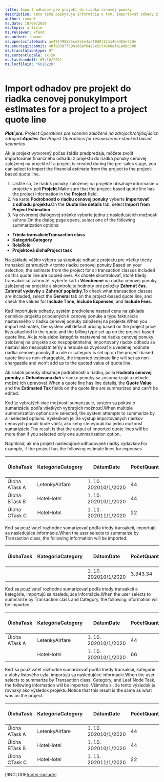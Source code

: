 ```yaml
---
title: Import odhadov pre projekt do riadka cenovej ponuky
description: Táto téma poskytuje informácie o tom, importovať odhady z projektu do riadka projektovej cenovej ponuky.
author: rumant
ms.date: 10/09/2020
ms.topic: article
ms.reviewer: kfend
ms.author: rumant
ms.openlocfilehash: ae491495575ce2a5e4aaf0d8f22a14ea4b5e72de
ms.sourcegitcommit: 40f68387f594180af64a5e5c748b6efa188bd300
ms.translationtype: HT
ms.contentlocale: sk-SK
ms.lasthandoff: 05/10/2021
ms.locfileid: "6010220"
---
```

# <a name="import-estimates-for-a-project-to-a-project-quote-line"></a><span data-ttu-id="decb9-103">Import odhadov pre projekt do riadka cenovej ponuky</span><span class="sxs-lookup"><span data-stu-id="decb9-103">Import estimates for a project to a project quote line</span></span>

<span data-ttu-id="decb9-104">_**Platí pre:** Project Operations pre scenáre založené na zdrojoch/chýbajúcich zdrojoch_</span><span class="sxs-lookup"><span data-stu-id="decb9-104">_**Applies To:** Project Operations for resource/non-stocked based scenarios_</span></span>


<span data-ttu-id="decb9-105">Ak je projekt vytvorený počas štádia predpredaja, môžete zvoliť importovanie finančného odhadu z projektu do riadka ponuky cenovej založenej na projekte.</span><span class="sxs-lookup"><span data-stu-id="decb9-105">If a project is created during the pre-sales stage, you can select to import the financial estimate from the project to the project-based quote line.</span></span>

1. <span data-ttu-id="decb9-106">Uistite sa, že riadok ponuky založenej na projekte obsahuje informácie o projekte v poli **Projekt**.</span><span class="sxs-lookup"><span data-stu-id="decb9-106">Make sure that the project-based quote line has the project information in the **Project** field.</span></span>
2. <span data-ttu-id="decb9-107">Na karte **Podrobnosti o riadku cenovej ponuky** vyberte **Importovať z odhadu projektu**.</span><span class="sxs-lookup"><span data-stu-id="decb9-107">On the **Quote line details** tab, select **Import from Project Estimation**.</span></span>
3. <span data-ttu-id="decb9-108">Na otvorenej dialógovej stránke vyberte jednu z nasledujúcich možností súhrnu:</span><span class="sxs-lookup"><span data-stu-id="decb9-108">On the dialog page opens, select one of the following summarization options:</span></span>

  - <span data-ttu-id="decb9-109">**Trieda transakcie**</span><span class="sxs-lookup"><span data-stu-id="decb9-109">**Transaction class**</span></span>
  - <span data-ttu-id="decb9-110">**Kategória**</span><span class="sxs-lookup"><span data-stu-id="decb9-110">**Category**</span></span>
  - <span data-ttu-id="decb9-111">**Rola**</span><span class="sxs-lookup"><span data-stu-id="decb9-111">**Role**</span></span> 
  - <span data-ttu-id="decb9-112">**Projektová úloha**</span><span class="sxs-lookup"><span data-stu-id="decb9-112">**Project task**</span></span>

<span data-ttu-id="decb9-113">Na základe vášho výberu sa skopíruje odhad z projektu pre všetky triedy transakcií zahrnutých v tomto riadku cenovej ponuky.</span><span class="sxs-lookup"><span data-stu-id="decb9-113">Based on your selection, the estimate from the project for all transaction classes included on this quote line are copied over.</span></span> <span data-ttu-id="decb9-114">Ak chcete skontrolovať, ktoré triedy transakcií sú zahrnuté, vyberte kartu **Všeobecné** na riadku cenovej ponuky založenej na projekte a skontrolujte hodnoty pre položky **Zahrnúť čas**, **Zahrnúť výdavky** a **Zahrnúť poplatky**.</span><span class="sxs-lookup"><span data-stu-id="decb9-114">To check what transaction classes are included, select the **General** tab on the project-based quote line, and check the values for **Include Time**, **Include Expenses**, and **Include Fees**.</span></span>

<span data-ttu-id="decb9-115">Keď importujete odhady, systém predvolene nastaví cenu na základe cenníkov projektu pripojených k cenovej ponuke a typu fakturácie nastaveného v riadku cenovej ponuky založenej na projekte.</span><span class="sxs-lookup"><span data-stu-id="decb9-115">When you import estimates, the system will default pricing based on the project price lists attached to the quote and the billing type set up on the project-based quote line.</span></span> <span data-ttu-id="decb9-116">Ak je rola alebo kategória nastavená na riadku cenovej ponuky založenej na projekte ako nespoplatniteľná, importovaný riadok odhadu sa nastaví ako nespoplatniteľný a nebude sa zvyšovať k uvedenej hodnote riadka cenovej ponuky.</span><span class="sxs-lookup"><span data-stu-id="decb9-116">If a role or category is set up on the project-based quote line as non-chargeable, the imported estimate line will set as non-chargeable and won't add up to the quoted value of quote line.</span></span>

<span data-ttu-id="decb9-117">Ak riadok ponuky obsahuje podrobnosti o riadku, polia **Hodnota cenovej ponuky** a **Odhadovaná daň** v riadku ponuky sa zosumarizujú a nebude možné ich upravovať.</span><span class="sxs-lookup"><span data-stu-id="decb9-117">When a quote line has line details, the **Quote Value** and the **Estimated Tax** fields on the quote line are summarized and can't be edited.</span></span>

<span data-ttu-id="decb9-118">Keď je vybratých viac možností sumarizácie, systém sa pokúsi o sumarizáciu podľa všetkých vybratých možností.</span><span class="sxs-lookup"><span data-stu-id="decb9-118">When multiple summarization options are selected, the system attempts to summarize by all selected options.</span></span> <span data-ttu-id="decb9-119">Výsledkom je, že výstup importovaných riadkov cenových ponúk bude väčší, ako keby ste vybrali iba jednu možnosť sumarizácie.</span><span class="sxs-lookup"><span data-stu-id="decb9-119">The result is that the output of imported quote lines will be more than if you selected only one summarization option.</span></span>

<span data-ttu-id="decb9-120">Napríklad, ak má projekt nasledujúce odhadované riadky výdavkov.</span><span class="sxs-lookup"><span data-stu-id="decb9-120">For example, if the project has the following estimate lines for expenses.</span></span>

| <span data-ttu-id="decb9-121">Úloha</span><span class="sxs-lookup"><span data-stu-id="decb9-121">Task</span></span> | <span data-ttu-id="decb9-122">Kategória</span><span class="sxs-lookup"><span data-stu-id="decb9-122">Category</span></span> | <span data-ttu-id="decb9-123">Dátum</span><span class="sxs-lookup"><span data-stu-id="decb9-123">Date</span></span> | <span data-ttu-id="decb9-124">Počet</span><span class="sxs-lookup"><span data-stu-id="decb9-124">Quantity</span></span> | <span data-ttu-id="decb9-125">Jednotková cena</span><span class="sxs-lookup"><span data-stu-id="decb9-125">Unit price</span></span> | <span data-ttu-id="decb9-126">Množstvo</span><span class="sxs-lookup"><span data-stu-id="decb9-126">Amount</span></span> |
| --- | --- | --- | --- | --- | --- |
| <span data-ttu-id="decb9-127">Úloha A</span><span class="sxs-lookup"><span data-stu-id="decb9-127">Task A</span></span> | <span data-ttu-id="decb9-128">Letenky</span><span class="sxs-lookup"><span data-stu-id="decb9-128">Airfare</span></span> | <span data-ttu-id="decb9-129">1. 10. 2020</span><span class="sxs-lookup"><span data-stu-id="decb9-129">10/1/2020</span></span> | <span data-ttu-id="decb9-130">4</span><span class="sxs-lookup"><span data-stu-id="decb9-130">4</span></span> | <span data-ttu-id="decb9-131">400</span><span class="sxs-lookup"><span data-stu-id="decb9-131">400</span></span> | <span data-ttu-id="decb9-132">1600</span><span class="sxs-lookup"><span data-stu-id="decb9-132">1600</span></span> |
| <span data-ttu-id="decb9-133">Úloha B</span><span class="sxs-lookup"><span data-stu-id="decb9-133">Task B</span></span> | <span data-ttu-id="decb9-134">Hotel</span><span class="sxs-lookup"><span data-stu-id="decb9-134">Hotel</span></span> | <span data-ttu-id="decb9-135">1. 10. 2020</span><span class="sxs-lookup"><span data-stu-id="decb9-135">10/1/2020</span></span> | <span data-ttu-id="decb9-136">4</span><span class="sxs-lookup"><span data-stu-id="decb9-136">4</span></span> | <span data-ttu-id="decb9-137">200</span><span class="sxs-lookup"><span data-stu-id="decb9-137">200</span></span> | <span data-ttu-id="decb9-138">800</span><span class="sxs-lookup"><span data-stu-id="decb9-138">800</span></span> |
| <span data-ttu-id="decb9-139">Úloha C</span><span class="sxs-lookup"><span data-stu-id="decb9-139">Task C</span></span> | <span data-ttu-id="decb9-140">Hotel</span><span class="sxs-lookup"><span data-stu-id="decb9-140">Hotel</span></span> | <span data-ttu-id="decb9-141">1. 11. 2020</span><span class="sxs-lookup"><span data-stu-id="decb9-141">11/1/2020</span></span> | <span data-ttu-id="decb9-142">2</span><span class="sxs-lookup"><span data-stu-id="decb9-142">2</span></span> | <span data-ttu-id="decb9-143">200</span><span class="sxs-lookup"><span data-stu-id="decb9-143">200</span></span> | <span data-ttu-id="decb9-144">400</span><span class="sxs-lookup"><span data-stu-id="decb9-144">400</span></span> |

<span data-ttu-id="decb9-145">Keď sa používateľ rozhodne sumarizovať podľa triedy transakcií, importujú sa nasledujúce informácie.</span><span class="sxs-lookup"><span data-stu-id="decb9-145">When the user selects to summarize by Transaction class, the following information will be imported.</span></span>

| <span data-ttu-id="decb9-146">Úloha</span><span class="sxs-lookup"><span data-stu-id="decb9-146">Task</span></span> | <span data-ttu-id="decb9-147">Kategória</span><span class="sxs-lookup"><span data-stu-id="decb9-147">Category</span></span> | <span data-ttu-id="decb9-148">Dátum</span><span class="sxs-lookup"><span data-stu-id="decb9-148">Date</span></span> | <span data-ttu-id="decb9-149">Počet</span><span class="sxs-lookup"><span data-stu-id="decb9-149">Quantity</span></span> | <span data-ttu-id="decb9-150">Jednotková cena</span><span class="sxs-lookup"><span data-stu-id="decb9-150">Unit price</span></span> | <span data-ttu-id="decb9-151">Množstvo</span><span class="sxs-lookup"><span data-stu-id="decb9-151">Amount</span></span> |
| --- | --- | --- | --- | --- | --- |
| | | <span data-ttu-id="decb9-152">1. 10. 2020</span><span class="sxs-lookup"><span data-stu-id="decb9-152">10/1/2020</span></span> | <span data-ttu-id="decb9-153">3.34</span><span class="sxs-lookup"><span data-stu-id="decb9-153">3.34</span></span> | <span data-ttu-id="decb9-154">840</span><span class="sxs-lookup"><span data-stu-id="decb9-154">840</span></span> | <span data-ttu-id="decb9-155">2800</span><span class="sxs-lookup"><span data-stu-id="decb9-155">2800</span></span> |

<span data-ttu-id="decb9-156">Keď sa používateľ rozhodne sumarizovať podľa triedy transakcií a kategórie, importujú sa nasledujúce informácie.</span><span class="sxs-lookup"><span data-stu-id="decb9-156">When the user selects to summarize by Transaction class and Category, the following information will be imported.</span></span>

| <span data-ttu-id="decb9-157">Úloha</span><span class="sxs-lookup"><span data-stu-id="decb9-157">Task</span></span> | <span data-ttu-id="decb9-158">Kategória</span><span class="sxs-lookup"><span data-stu-id="decb9-158">Category</span></span> | <span data-ttu-id="decb9-159">Dátum</span><span class="sxs-lookup"><span data-stu-id="decb9-159">Date</span></span> | <span data-ttu-id="decb9-160">Počet</span><span class="sxs-lookup"><span data-stu-id="decb9-160">Quantity</span></span> | <span data-ttu-id="decb9-161">Jednotková cena</span><span class="sxs-lookup"><span data-stu-id="decb9-161">Unit price</span></span> | <span data-ttu-id="decb9-162">Množstvo</span><span class="sxs-lookup"><span data-stu-id="decb9-162">Amount</span></span> |
| --- | --- | --- | --- | --- | --- |
| <span data-ttu-id="decb9-163">Úloha A</span><span class="sxs-lookup"><span data-stu-id="decb9-163">Task A</span></span> | <span data-ttu-id="decb9-164">Letenky</span><span class="sxs-lookup"><span data-stu-id="decb9-164">Airfare</span></span> | <span data-ttu-id="decb9-165">1. 10. 2020</span><span class="sxs-lookup"><span data-stu-id="decb9-165">10/1/2020</span></span> | <span data-ttu-id="decb9-166">4</span><span class="sxs-lookup"><span data-stu-id="decb9-166">4</span></span> | <span data-ttu-id="decb9-167">400</span><span class="sxs-lookup"><span data-stu-id="decb9-167">400</span></span> | <span data-ttu-id="decb9-168">1600</span><span class="sxs-lookup"><span data-stu-id="decb9-168">1600</span></span> |
| | <span data-ttu-id="decb9-169">Hotel</span><span class="sxs-lookup"><span data-stu-id="decb9-169">Hotel</span></span> | <span data-ttu-id="decb9-170">1. 10. 2020</span><span class="sxs-lookup"><span data-stu-id="decb9-170">10/1/2020</span></span> | <span data-ttu-id="decb9-171">6</span><span class="sxs-lookup"><span data-stu-id="decb9-171">6</span></span> | <span data-ttu-id="decb9-172">200</span><span class="sxs-lookup"><span data-stu-id="decb9-172">200</span></span> | <span data-ttu-id="decb9-173">1200</span><span class="sxs-lookup"><span data-stu-id="decb9-173">1200</span></span> |

<span data-ttu-id="decb9-174">Keď sa používateľ rozhodne sumarizovať podľa triedy transakcií, kategórie a úlohy listového uzla, importujú sa nasledujúce informácie.</span><span class="sxs-lookup"><span data-stu-id="decb9-174">When the user selects to summarize by Transaction class, Category, and Leaf Node Task, the following information will be imported.</span></span> <span data-ttu-id="decb9-175">Všimnite si, že tento výsledok je rovnaký ako výsledok projektu.</span><span class="sxs-lookup"><span data-stu-id="decb9-175">Notice that this result is the same as what was on the project.</span></span>

| <span data-ttu-id="decb9-176">Úloha</span><span class="sxs-lookup"><span data-stu-id="decb9-176">Task</span></span> | <span data-ttu-id="decb9-177">Kategória</span><span class="sxs-lookup"><span data-stu-id="decb9-177">Category</span></span> | <span data-ttu-id="decb9-178">Dátum</span><span class="sxs-lookup"><span data-stu-id="decb9-178">Date</span></span> | <span data-ttu-id="decb9-179">Počet</span><span class="sxs-lookup"><span data-stu-id="decb9-179">Quantity</span></span> | <span data-ttu-id="decb9-180">Jednotková cena</span><span class="sxs-lookup"><span data-stu-id="decb9-180">Unit price</span></span> | <span data-ttu-id="decb9-181">Množstvo</span><span class="sxs-lookup"><span data-stu-id="decb9-181">Amount</span></span> |
| --- | --- | --- | --- | --- | --- |
| <span data-ttu-id="decb9-182">Úloha A</span><span class="sxs-lookup"><span data-stu-id="decb9-182">Task A</span></span> | <span data-ttu-id="decb9-183">Letenky</span><span class="sxs-lookup"><span data-stu-id="decb9-183">Airfare</span></span> | <span data-ttu-id="decb9-184">1. 10. 2020</span><span class="sxs-lookup"><span data-stu-id="decb9-184">10/1/2020</span></span> | <span data-ttu-id="decb9-185">4</span><span class="sxs-lookup"><span data-stu-id="decb9-185">4</span></span> | <span data-ttu-id="decb9-186">400</span><span class="sxs-lookup"><span data-stu-id="decb9-186">400</span></span> | <span data-ttu-id="decb9-187">1600</span><span class="sxs-lookup"><span data-stu-id="decb9-187">1600</span></span> |
| <span data-ttu-id="decb9-188">Úloha B</span><span class="sxs-lookup"><span data-stu-id="decb9-188">Task B</span></span> | <span data-ttu-id="decb9-189">Hotel</span><span class="sxs-lookup"><span data-stu-id="decb9-189">Hotel</span></span> | <span data-ttu-id="decb9-190">1. 10. 2020</span><span class="sxs-lookup"><span data-stu-id="decb9-190">10/1/2020</span></span> | <span data-ttu-id="decb9-191">4</span><span class="sxs-lookup"><span data-stu-id="decb9-191">4</span></span> | <span data-ttu-id="decb9-192">200</span><span class="sxs-lookup"><span data-stu-id="decb9-192">200</span></span> | <span data-ttu-id="decb9-193">800</span><span class="sxs-lookup"><span data-stu-id="decb9-193">800</span></span> |
| <span data-ttu-id="decb9-194">Úloha C</span><span class="sxs-lookup"><span data-stu-id="decb9-194">Task C</span></span> | <span data-ttu-id="decb9-195">Hotel</span><span class="sxs-lookup"><span data-stu-id="decb9-195">Hotel</span></span> | <span data-ttu-id="decb9-196">1. 11. 2020</span><span class="sxs-lookup"><span data-stu-id="decb9-196">11/1/2020</span></span> | <span data-ttu-id="decb9-197">2</span><span class="sxs-lookup"><span data-stu-id="decb9-197">2</span></span> | <span data-ttu-id="decb9-198">200</span><span class="sxs-lookup"><span data-stu-id="decb9-198">200</span></span> | <span data-ttu-id="decb9-199">400</span><span class="sxs-lookup"><span data-stu-id="decb9-199">400</span></span> |


[!INCLUDE[footer-include](../includes/footer-banner.md)]
